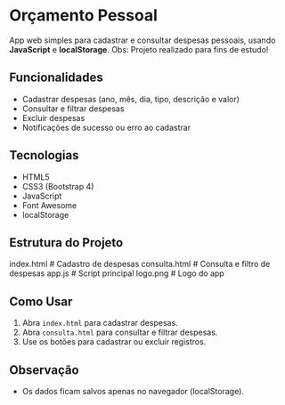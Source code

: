 # Orçamento Pessoal

App web simples para cadastrar e consultar despesas pessoais, usando **JavaScript** e **localStorage**.
Obs: Projeto realizado para fins de estudo!

## Funcionalidades

- Cadastrar despesas (ano, mês, dia, tipo, descrição e valor)  
- Consultar e filtrar despesas  
- Excluir despesas  
- Notificações de sucesso ou erro ao cadastrar

## Tecnologias

- HTML5  
- CSS3 (Bootstrap 4)  
- JavaScript  
- Font Awesome  
- localStorage

## Estrutura do Projeto

index.html # Cadastro de despesas
consulta.html # Consulta e filtro de despesas
app.js # Script principal
logo.png # Logo do app

## Como Usar

1. Abra `index.html` para cadastrar despesas.  
2. Abra `consulta.html` para consultar e filtrar despesas.  
3. Use os botões para cadastrar ou excluir registros.

## Observação

- Os dados ficam salvos apenas no navegador (localStorage).
